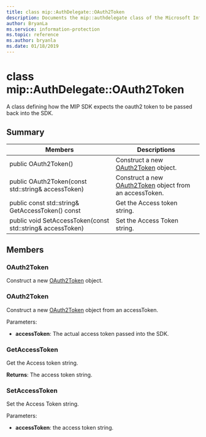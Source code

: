 ```yaml
---
title: class mip::AuthDelegate::OAuth2Token 
description: Documents the mip::authdelegate class of the Microsoft Information Protection (MIP) SDK.
author: BryanLa
ms.service: information-protection
ms.topic: reference
ms.author: bryanla
ms.date: 01/18/2019
---
```


# class mip::AuthDelegate::OAuth2Token 
A class defining how the MIP SDK expects the oauth2 token to be passed back into the SDK.
  
## Summary
 Members                        | Descriptions                                
--------------------------------|---------------------------------------------
public OAuth2Token()  |  Construct a new [OAuth2Token](undefined) object.
public OAuth2Token(const std::string& accessToken)  |  Construct a new [OAuth2Token](undefined) object from an accessToken.
public const std::string& GetAccessToken() const  |  Get the Access token string.
public void SetAccessToken(const std::string& accessToken)  |  Set the Access Token string.
  
## Members
  
### OAuth2Token
Construct a new [OAuth2Token](undefined) object.
  
### OAuth2Token
Construct a new [OAuth2Token](undefined) object from an accessToken.

Parameters:  
* **accessToken**: The actual access token passed into the SDK.


  
### GetAccessToken
Get the Access token string.

  
**Returns**: The access token string.
  
### SetAccessToken
Set the Access Token string.

Parameters:  
* **accessToken**: the access token string.

